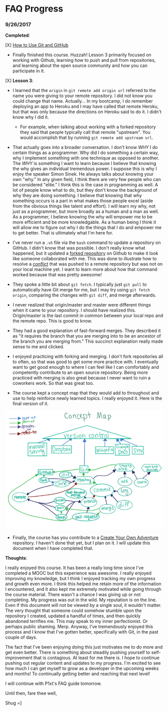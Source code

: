 # FAQ Progress

### 9/26/2017

**Completed**:

[X] [How to Use Git and GitHub](https://www.udacity.com/course/how-to-use-git-and-github--ud775)
  * Finally finished this course. Huzzah! Lesson 3 primarily focused on working with Github, learning how to push and pull from repositories, and learning about the open source community and how you can participate in it.

  [X] **Lesson 3**:

  - I learned that the `origin` in `git remote add origin url` referred to the name you were giving to your remote repository. I did not know you could change that name. Actually... In my bootcamp, I do remember deploying an app to Heroku and I may have called that remote Heroku, but that was only because the directions on Heroku said to do it. I didn't know why I did it.

     - For example, when talking about working with a forked repository they said that people typically call that remote "upstream". You would accomplish that by running `git remote add upstream url`.

  - That actually goes into a broader conversation. I don't know *WHY* I do certain things as a programmer. Why did I do something a certain way, why I implement something with one technique as opposed to another. The *WHY* is something I want to learn because I believe that knowing the why gives an individual tremendous power. I suppose this is why I enjoy the speaker Simon Sinek. He always talks about knowing your own "why." In any given field, I think there are very few people who can be considered "elite." I think this is the case in programming as well. A lot of people know what to do, but they don't know the background of why they are doing something. I believe that knowing that why something occurs is a part in what makes those people excel (aside from the obvious things like talent and effort). I will learn my why, not just as a programmer, but more broadly as a human and a man as well. As a programmer, I believe knowing the why will empower me to be more efficient and be more knowledgable. As a human being I think it will allow me to figure out why I do the things that I do and empower me to get better. That is ultimately what I'm here for.

  - I've never run a `.sh` file via the `bash` command to update a repository on GitHub. I didn't know that was possible. I don't really know what happened, but it updated a [forked repository](https://github.com/ShugKnight24/recipes) on Github to make it look like someone collaborated with me. This was done to illustrate how to resolve a [conflict](https://github.com/ShugKnight24/recipes/commit/909199955ecf823300bd4d2449f29f7c85408031) that was pushed to a remote repository but was not on your local machine yet. I want to learn more about how that command worked because that was pretty awesome!

  - They spoke a little bit about `git fetch`. I typically just `git pull` to automatically have Git merge for me, but I may try using `git fetch origin`, comparing the changes with `git diff`, and merge afterwards.

  - I never realized that origin/master and master were different things when it came to your repository. I should have realized this. Origin/master is the last commit in common between your local repo and the remote repo. This is good to know.

  - They had a good explanation of fast-forward merges. They described it as "it requires the branch that you are merging into to be an ancestor of the branch you are merging from." This succinct explanation really made sense to me and clicked.

  - I enjoyed practicing with forking and merging. I don't fork repositories all to often, so that was good to get some more practice with. I eventually want to get good enough to where I can feel like I can comfortably and competently contribute to an open source repository. Being more practiced with merging is also great because I never want to ruin a coworkers work. So that was great too.

  - The course kept a concept map that they would add to throughout and use to help reinforce newly learned topics. I really enjoyed it. Here is the final version of it.

  ![How to Use Git and GitHub Final Concept Map](../img/concept_map_final.png)

  - Finally, the course has you contribute to a [Create Your Own Adventure](https://github.com/udacity/create-your-own-adventure) repository. I haven't done that yet, but I plan on it. I will update this document when I have completed that.

**Thoughts**:

I really enjoyed this course. It has been a really long time since I've completed a MOOC but this experience was awesome. I really enjoyed improving my knowledge, but I think I enjoyed tracking my own progress and growth even more. I think this helped me retain more of the information I encountered, and it also kept me extremely motivated while going through the course material. There wasn't a chance I was giving up or not completing. My progress was out in the wild. My reputation is on the line. Even if this document will not be viewed by a single soul, it wouldn't matter. The very thought that someone could somehow stumble upon the repository I created, updated a handful of times, and then quickly abandoned terrifies me. This may speak to my inner perfectionist. Or perhaps public shaming. Merp. Anyway, I've tremendously enjoyed this process and I know that I've gotten better, specifically with Git, in the past couple of days.

The fact that I've been enjoying doing this just motivates me to do more and get even better. There is something about steadily pushing yourself to self-improvement that is contagious. At least for me there is. I hope to continue pushing out regular content and updates to my progress. I'm excited to see how much I can get myself to grow as a developer in the upcoming weeks and months! To continually getting better and reaching that next level!

I will continue with P1xt's FAQ guide tomorrow.

Until then, fare thee well,

Shug =]
